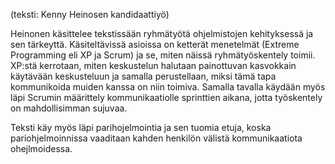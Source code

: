 (teksti: Kenny Heinosen kandidaattiyö)

Heinonen käsittelee tekstissään ryhmätyötä ohjelmistojen kehityksessä ja sen 
tärkeyttä. Käsiteltävissä asioissa on ketterät menetelmät (Extreme Programming eli 
XP ja Scrum) ja se, miten näissä ryhmätyöskentely toimii. XP:stä kerrotaan, miten 
keskustelun halutaan painottuvan kasvokkain käytävään keskusteluun ja samalla 
perustellaan, miksi tämä tapa kommunikoida muiden kanssa on niin toimiva. Samalla 
tavalla käydään myös läpi Scrumin määrittely kommunikaatiolle sprinttien aikana,
jotta työskentely on mahdollisimman sujuvaa.

Teksti käy myös läpi parihojelmointia ja sen tuomia etuja, koska pariohjelmoinnissa 
vaaditaan kahden henkilön välistä kommunikaatiota ohejlmoidessa.
